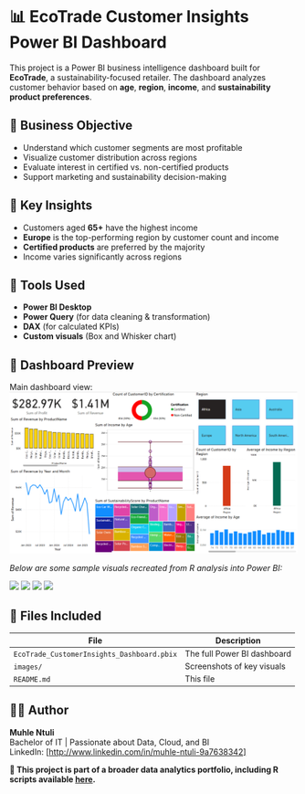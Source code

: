 # 📊 EcoTrade Customer Insights Power BI Dashboard

This project is a Power BI business intelligence dashboard built for **EcoTrade**, a sustainability-focused retailer. The dashboard analyzes customer behavior based on **age**, **region**, **income**, and **sustainability product preferences**.

## 💼 Business Objective

- Understand which customer segments are most profitable
- Visualize customer distribution across regions
- Evaluate interest in certified vs. non-certified products
- Support marketing and sustainability decision-making

## 🧠 Key Insights

- Customers aged **65+** have the highest income
- **Europe** is the top-performing region by customer count and income
- **Certified products** are preferred by the majority
- Income varies significantly across regions

## 🔧 Tools Used

- **Power BI Desktop**
- **Power Query** (for data cleaning & transformation)
- **DAX** (for calculated KPIs)
- **Custom visuals** (Box and Whisker chart)

## 📸 Dashboard Preview

Main dashboard view:
<img src="images/dashboard_overview.png" width="700"/>

*Below are some sample visuals recreated from R analysis into Power BI:*

<img src="images/income_by_age.png" width="500"/>
<img src="images/customer_by_region.png" width="500"/>
<img src="images/certified_preference.png" width="500"/>
<img src="images/revenue_by_region.png" width="350"/>


## 📁 Files Included

| File | Description |
|------|-------------|
| `EcoTrade_CustomerInsights_Dashboard.pbix` | The full Power BI dashboard |
| `images/` | Screenshots of key visuals |
| `README.md` | This file |

## 🧑‍💻 Author

**Muhle Ntuli**  
Bachelor of IT | Passionate about Data, Cloud, and BI  
LinkedIn: [http://www.linkedin.com/in/muhle-ntuli-9a7638342]


**🚀 This project is part of a broader data analytics portfolio, including R scripts available [here](https://github.com/Ashley-sdev/EcoTrade-CustomerSegmentation-R).**
